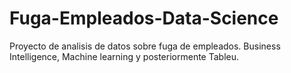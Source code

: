 # Fuga-Empleados-Data-Science
Proyecto de analisis de  datos sobre fuga de empleados. Business Intelligence, Machine learning y posteriormente Tableu.
